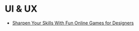 # UI & UX

- [Sharpen Your Skills With Fun Online Games for Designers](https://www.toptal.com/designers/ux/best-online-games-for-designers)
